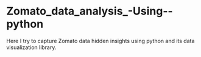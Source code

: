 # Zomato_data_analysis_-Using--python
Here  I try to capture Zomato data hidden insights using python and its data visualization library.
